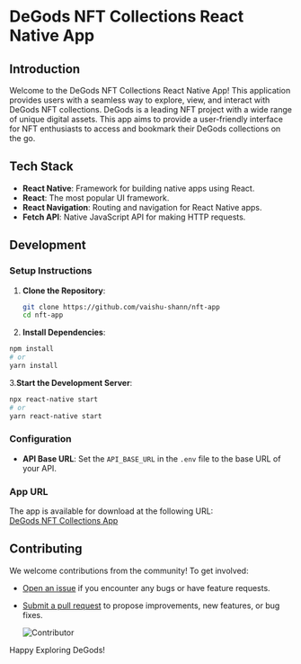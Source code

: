 # DeGods NFT Collections React Native App

## Introduction

Welcome to the DeGods NFT Collections React Native App! This application provides users with a seamless way to explore, view, and interact with DeGods NFT collections. DeGods is a leading NFT project with a wide range of unique digital assets. This app aims to provide a user-friendly interface for NFT enthusiasts to access and bookmark their DeGods collections on the go.

## Tech Stack

- **React Native**: Framework for building native apps using React.
- **React**: The most popular UI framework.
- **React Navigation**: Routing and navigation for React Native apps.
- **Fetch API**: Native JavaScript API for making HTTP requests.


## Development

### Setup Instructions

1. **Clone the Repository**:
   ```sh
   git clone https://github.com/vaishu-shann/nft-app
   cd nft-app
   ```

2.  **Install Dependencies**:
   ```sh
   npm install
   # or
   yarn install
```

3.**Start the Development Server**:
  ```sh
 npx react-native start 
  # or 
  yarn react-native start 
```

### Configuration

- **API Base URL**: Set the `API_BASE_URL` in the `.env` file to the base URL of your API.

### App URL

The app is available for download at the following URL:  
[DeGods NFT Collections App](https://your-app-url.com)


## Contributing

We welcome contributions from the community! To get involved:

-   [Open an issue](https://github.com/vaishu-shann/nft-app/issues) if you encounter any bugs or have feature requests.
-   [Submit a pull request](https://github.com/vaishu-shann/nft-app/pulls) to propose improvements, new features, or bug fixes.

      <img src='https://avatars.githubusercontent.com/u/52348398?v=4' alt='Contributor' />


Happy Exploring DeGods!


